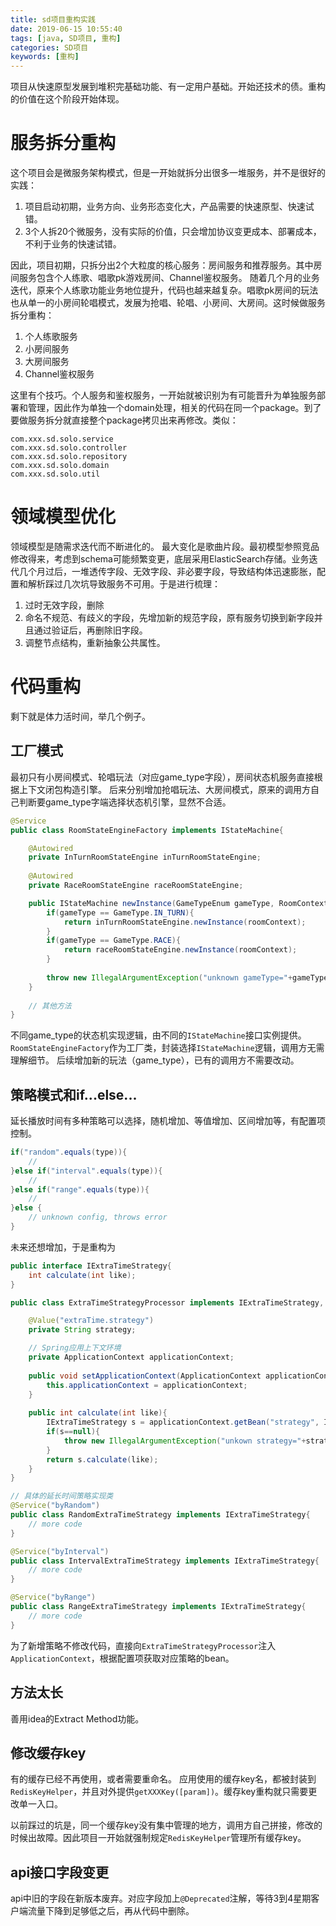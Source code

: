 ```yaml
---
title: sd项目重构实践
date: 2019-06-15 10:55:40
tags: [java, SD项目, 重构]
categories: SD项目
keywords: [重构]
---
```


项目从快速原型发展到堆积完基础功能、有一定用户基础。开始还技术的债。重构的价值在这个阶段开始体现。

# 服务拆分重构

这个项目会是微服务架构模式，但是一开始就拆分出很多一堆服务，并不是很好的实践：
1. 项目启动初期，业务方向、业务形态变化大，产品需要的快速原型、快速试错。
2. 3个人拆20个微服务，没有实际的价值，只会增加协议变更成本、部署成本，不利于业务的快速试错。

因此，项目初期，只拆分出2个大粒度的核心服务：房间服务和推荐服务。其中房间服务包含个人练歌、唱歌pk游戏房间、Channel鉴权服务。
随着几个月的业务迭代，原来个人练歌功能业务地位提升，代码也越来越复杂。唱歌pk房间的玩法也从单一的小房间轮唱模式，发展为抢唱、轮唱、小房间、大房间。这时候做服务拆分重构：
1. 个人练歌服务
2. 小房间服务
3. 大房间服务
4. Channel鉴权服务

这里有个技巧。个人服务和鉴权服务，一开始就被识别为有可能晋升为单独服务部署和管理，因此作为单独一个domain处理，相关的代码在同一个package。到了要做服务拆分就直接整个package拷贝出来再修改。类似：
```
com.xxx.sd.solo.service
com.xxx.sd.solo.controller
com.xxx.sd.solo.repository
com.xxx.sd.solo.domain
com.xxx.sd.solo.util
```

# 领域模型优化

领域模型是随需求迭代而不断进化的。
最大变化是歌曲片段。最初模型参照竞品修改得来，考虑到schema可能频繁变更，底层采用ElasticSearch存储。业务迭代几个月过后，一堆透传字段、无效字段、非必要字段，导致结构体迅速膨胀，配置和解析踩过几次坑导致服务不可用。于是进行梳理：
1. 过时无效字段，删除
2. 命名不规范、有歧义的字段，先增加新的规范字段，原有服务切换到新字段并且通过验证后，再删除旧字段。
3. 调整节点结构，重新抽象公共属性。

# 代码重构

剩下就是体力活时间，举几个例子。

<!-- more -->

## 工厂模式

最初只有小房间模式、轮唱玩法（对应game_type字段），房间状态机服务直接根据上下文闭包构造引擎。
后来分别增加抢唱玩法、大房间模式，原来的调用方自己判断要game_type字端选择状态机引擎，显然不合适。

```java
@Service
public class RoomStateEngineFactory implements IStateMachine{

	@Autowired
	private InTurnRoomStateEngine inTurnRoomStateEngine;
	
	@Autowired
	private RaceRoomStateEngine raceRoomStateEngine;

	public IStateMachine newInstance(GameTypeEnum gameType, RoomContext roomContext){
		if(gameType == GameType.IN_TURN){
			return inTurnRoomStateEngine.newInstance(roomContext);
		}
		if(gameType == GameType.RACE){
			return raceRoomStateEngine.newInstance(roomContext);
		}
		
		throw new IllegalArgumentException("unknown gameType="+gameType);
	}
	
	// 其他方法
}
```

不同game_type的状态机实现逻辑，由不同的`IStateMachine`接口实例提供。`RoomStateEngineFactory`作为工厂类，封装选择`IStateMachine`逻辑，调用方无需理解细节。
后续增加新的玩法（game_type），已有的调用方不需要改动。

## 策略模式和if...else...

延长播放时间有多种策略可以选择，随机增加、等值增加、区间增加等，有配置项控制。

```java
if("random".equals(type)){
	// 
}else if("interval".equals(type)){
	//
}else if("range".equals(type)){
	//
}else {
	// unknown config, throws error
}
```

未来还想增加，于是重构为
```java
public interface IExtraTimeStrategy{
	int calculate(int like);
}

public class ExtraTimeStrategyProcessor implements IExtraTimeStrategy, ApplicationContextAware {

	@Value("extraTime.strategy")
	private String strategy;

	// Spring应用上下文环境
	private ApplicationContext applicationContext;
	
	public void setApplicationContext(ApplicationContext applicationContext) {
		this.applicationContext = applicationContext;
	}
	
	public int calculate(int like){
		IExtraTimeStrategy s = applicationContext.getBean("strategy", IExtraTimeStrategy.class);
		if(s==null){
			throw new IllegalArgumentException("unkown strategy="+strategy);
		}
		return s.calculate(like);
	}
}

// 具体的延长时间策略实现类
@Service("byRandom")
public class RandomExtraTimeStrategy implements IExtraTimeStrategy{
	// more code
}

@Service("byInterval")
public class IntervalExtraTimeStrategy implements IExtraTimeStrategy{
	// more code
}

@Service("byRange")
public class RangeExtraTimeStrategy implements IExtraTimeStrategy{
	// more code
}
```

为了新增策略不修改代码，直接向`ExtraTimeStrategyProcessor`注入`ApplicationContext`，根据配置项获取对应策略的bean。

## 方法太长

善用idea的Extract Method功能。

## 修改缓存key

有的缓存已经不再使用，或者需要重命名。
应用使用的缓存key名，都被封装到`RedisKeyHelper`，并且对外提供`getXXXKey([param])`。缓存key重构就只需要更改单一入口。

以前踩过的坑是，同一个缓存key没有集中管理的地方，调用方自己拼接，修改的时候出故障。因此项目一开始就强制规定`RedisKeyHelper`管理所有缓存key。

## api接口字段变更

api中旧的字段在新版本废弃。对应字段加上`@Deprecated`注解，等待3到4星期客户端流量下降到足够低之后，再从代码中删除。




